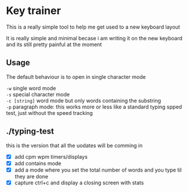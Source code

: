 # Key trainer
This is a really simple tool to help me get used to a new keyboard layout

It is really simple and minimal becase i am writing it on the new keyboard and its still pretty painful at the moment

## Usage 
The default behaviour is to open in single character mode

`-w` single word mode\
`-s` special character mode\
`-c [string]` word mode but only words containing the substring\
`-p` paragraph mode: this works more or less like a standard typing spped test, just without the speed tracking

## ./typing-test
this is the version that all the uodates will be comming in

 - [x] add cpm wpm timers/displays
 - [x] add contains mode
 - [x] add a mode where you set the total number of words and you type til they are done
 - [x] capture ctrl+c and display a closing screen with stats
